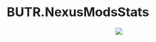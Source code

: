 # BUTR.NexusModsStats
<p align="center">
  <a href="https://status.butr.link/status/services" alt="Uptime">
    <img src="https://status.butr.link/api/badge/4/uptime" />
  </a>
</p>
